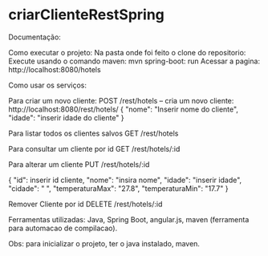 # criarClienteRestSpring
Documentação:

Como executar o projeto:
Na pasta onde foi feito o clone do repositorio:
Execute usando o comando maven: mvn spring-boot: run
Acessar a pagina: http://localhost:8080/hotels 

Como usar os serviços:

Para criar um novo cliente:
POST /rest/hotels – cria um novo cliente:
http://localhost:8080/rest/hotels/ 
{
    "nome": "Inserir nome do cliente",
    "idade": "inserir idade do cliente"
}

Para listar todos os clientes salvos
GET /rest/hotels

Para consultar um cliente por id
GET /rest/hotels/:id

Para alterar um cliente
PUT /rest/hotels/:id

{
    "id": inserir id cliente,
    "nome": "insira nome",
    "idade": "inserir idade",
    "cidade": " ",
    "temperaturaMax": "27.8",
    "temperaturaMin": "17.7"
}

Remover Cliente por id
DELETE /rest/hotels/:id


Ferramentas utilizadas:
Java, Spring Boot, angular.js, maven (ferramenta para automacao de compilacao).

Obs: para inicializar o projeto, ter o java instalado, maven.
